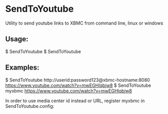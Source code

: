 SendToYoutube
=============

Utility to send youtube links to XBMC from command line, linux or windows


Usage:
------

   $ SendToYoutube <media center url> <youtube url>
   $ SendToYoutube <media center id> <youtube url>


Examples:
---------

   $ SendToYoutube http://userid:password123@xbmc-hostname:8080 https://www.youtube.com/watch?v=mwEGHlqbjw8
   $ SendToYoutube myxbmc https://www.youtube.com/watch?v=mwEGHlqbjw8

In order to use media center id instead or URL, register myxbmc in SendToYoutube.config:

<?xml version="1.0" encoding="utf-8"?>
<configuration>
    <appSettings>
        <add key="mc:myxbmc" value="http://userid:password123@xbmc-hostname:port"/>
    </appSettings>
</configuration>
